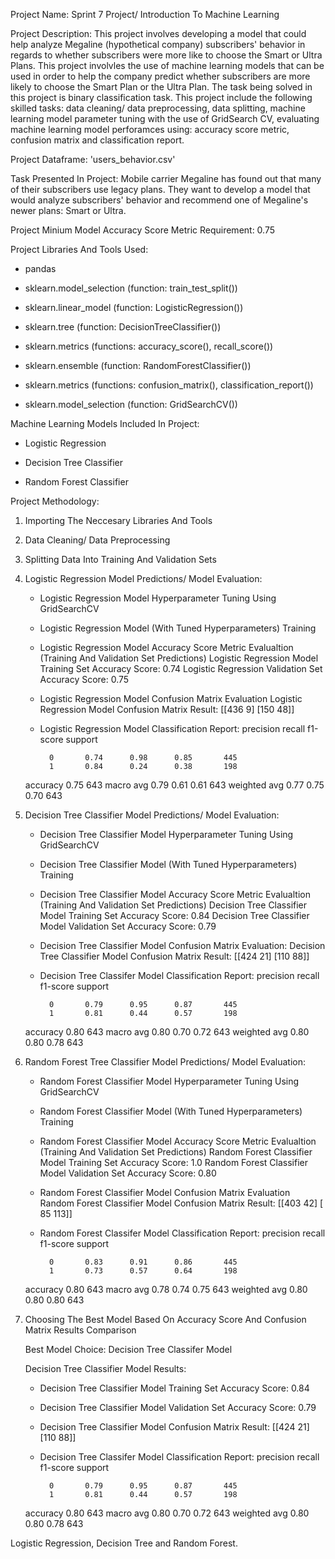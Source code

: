 Project Name: Sprint 7 Project/ Introduction To Machine Learning

Project Description: This project involves developing a model that could help analyze Megaline (hypothetical company) subscribers' behavior in regards to whether subscribers 
were more like to choose the Smart or Ultra Plans. This project involvles the use of machine learning models that can be used in order to help the company predict whether subscribers
are more likely to choose the Smart Plan or the Ultra Plan. The task being solved in this project is binary classification task.  This project include the following skilled tasks: 
data cleaning/ data preprocessing, data splitting, machine learning model parameter tuning with the use of GridSearch CV, evaluating machine learning model perforamces using: 
accuracy score metric, confusion matrix and classification report.

Project Dataframe: 'users_behavior.csv' 

Task Presented In Project: Mobile carrier Megaline has found out that many of their subscribers use legacy plans. 
They want to develop a model that would analyze subscribers' behavior and recommend one of Megaline's newer plans: Smart or Ultra. 

Project Minium Model Accuracy Score Metric Requirement: 0.75

Project Libraries And Tools Used:

* pandas

* sklearn.model_selection (function: train_test_split())

* sklearn.linear_model (function: LogisticRegression())

* sklearn.tree (function: DecisionTreeClassifier())

* sklearn.metrics (functions: accuracy_score(), recall_score())

* sklearn.ensemble (function: RandomForestClassifier())

* sklearn.metrics (functions: confusion_matrix(), classification_report())

* sklearn.model_selection (function: GridSearchCV())

Machine Learning Models Included In Project:

* Logistic Regression

* Decision Tree Classifier
  
* Random Forest Classifier

Project Methodology:

1) Importing The Neccesary Libraries And Tools

2) Data Cleaning/ Data Preprocessing

3) Splitting Data Into Training And Validation Sets

4) Logistic Regression Model Predictions/ Model Evaluation:
   * Logistic Regression Model Hyperparameter Tuning Using GridSearchCV
     
   * Logistic Regression Model (With Tuned Hyperparameters) Training
     
   * Logistic Regression Model Accuracy Score Metric Evalualtion (Training And Validation Set Predictions)
     Logistic Regression Model Training Set Accuracy Score: 0.74
     Logistic Regression Validation Set Accuracy Score: 0.75

   * Logistic Regression Model Confusion Matrix Evaluation
     Logistic Regression Model Confusion Matrix Result:
     [[436   9]
     [150  48]]
     
   * Logistic Regression Model Classification Report:
                   precision    recall  f1-score   support

           0       0.74      0.98      0.85       445
           1       0.84      0.24      0.38       198

    accuracy                           0.75       643
   macro avg       0.79      0.61      0.61       643
weighted avg       0.77      0.75      0.70       643


6) Decision Tree Classifier Model Predictions/ Model Evaluation:
   * Decision Tree Classifier Model Hyperparameter Tuning Using GridSearchCV
     
   * Decision Tree Classifier Model (With Tuned Hyperparameters) Training
     
   * Decision Tree Classifier Model Accuracy Score Metric Evalualtion (Training And Validation Set Predictions)
     Decision Tree Classifier Model Training Set Accuracy Score: 0.84
     Decision Tree Classifier Model Validation Set Accuracy Score: 0.79
     
   * Decision Tree Classifier Model Confusion Matrix Evaluation:
     Decision Tree Classifier Model Confusion Matrix Result:
     [[424  21]
     [110  88]]
     
   * Decision Tree Classifer Model Classification Report:
              precision    recall  f1-score   support

           0       0.79      0.95      0.87       445
           1       0.81      0.44      0.57       198

    accuracy                           0.80       643
   macro avg       0.80      0.70      0.72       643
weighted avg       0.80      0.80      0.78       643

7) Random Forest Tree Classifier Model Predictions/ Model Evaluation:
   * Random Forest Classifier Model Hyperparameter Tuning Using GridSearchCV
     
   * Random Forest Classifier Model (With Tuned Hyperparameters) Training
     
   * Random Forest Classifier Model Accuracy Score Metric Evalualtion (Training And Validation Set Predictions)
     Random Forest Classifier Model Training Set Accuracy Score: 1.0
     Random Forest Classifier Model Validation Set Accuracy Score: 0.80
     
   * Random Forest Classifier Model Confusion Matrix Evaluation
     Random Forest Classifier Model Confusion Matrix Result:
     [[403  42]
      [ 85 113]]
     
   * Random Forest Classifer Model Classification Report:
              precision    recall  f1-score   support

           0       0.83      0.91      0.86       445
           1       0.73      0.57      0.64       198

    accuracy                           0.80       643
   macro avg       0.78      0.74      0.75       643
weighted avg       0.80      0.80      0.80       643
  
8) Choosing The Best Model Based On Accuracy Score And Confusion Matrix Results Comparison
   
   Best Model Choice: Decision Tree Classifer Model

   Decision Tree Classifier Model Results:
   
   * Decision Tree Classifier Model Training Set Accuracy Score: 0.84
   * Decision Tree Classifier Model Validation Set Accuracy Score: 0.79

   * Decision Tree Classifier Model Confusion Matrix Result:
     [[424  21]
     [110  88]]

   * Decision Tree Classifer Model Classification Report:
              precision    recall  f1-score   support

           0       0.79      0.95      0.87       445
           1       0.81      0.44      0.57       198

    accuracy                           0.80       643
   macro avg       0.80      0.70      0.72       643
weighted avg       0.80      0.80      0.78       643


Logistic Regression, Decision Tree and Random Forest.
